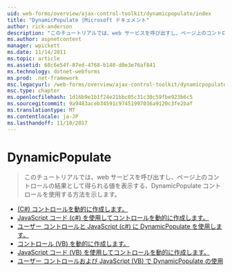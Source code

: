 ```yaml
---
uid: web-forms/overview/ajax-control-toolkit/dynamicpopulate/index
title: "DynamicPopulate |Microsoft ドキュメント"
author: rick-anderson
description: "このチュートリアルでは、web サービスを呼び出すし、ページ上のコントロールの結果として得られる値を表示する、DynamicPopulate コントロールを使用する方法を示します。"
ms.author: aspnetcontent
manager: wpickett
ms.date: 11/14/2011
ms.topic: article
ms.assetid: 68c6e54f-87ed-4768-b140-d0e3e76af841
ms.technology: dotnet-webforms
ms.prod: .net-framework
msc.legacyurl: /web-forms/overview/ajax-control-toolkit/dynamicpopulate
msc.type: chapter
ms.openlocfilehash: 1d16b9e1b1f24e21bbc05c31c30c59fbe923b6c5
ms.sourcegitcommit: 9a9483aceb34591c97451997036a9120c3fe2baf
ms.translationtype: MT
ms.contentlocale: ja-JP
ms.lasthandoff: 11/10/2017
---
```

<a name="dynamicpopulate"></a>DynamicPopulate
====================
> このチュートリアルでは、web サービスを呼び出すし、ページ上のコントロールの結果として得られる値を表示する、DynamicPopulate コントロールを使用する方法を示します。


- [(C#) コントロールを動的に作成します。](dynamically-populating-a-control-cs.md)
- [JavaScript コード (c#) を使用してコントロールを動的に作成します。](dynamically-populating-a-control-using-javascript-code-cs.md)
- [ユーザー コントロールと JavaScript (c#) に DynamicPopulate を使用します。](using-dynamicpopulate-with-a-user-control-and-javascript-cs.md)
- [コントロール (VB) を動的に作成します。](dynamically-populating-a-control-vb.md)
- [JavaScript コード (VB) を使用してコントロールを動的に作成します。](dynamically-populating-a-control-using-javascript-code-vb.md)
- [ユーザー コントロールおよび JavaScript (VB) で DynamicPopulate の使用](using-dynamicpopulate-with-a-user-control-and-javascript-vb.md)
